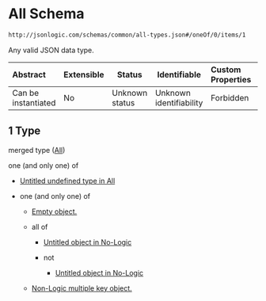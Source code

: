 # All Schema

```txt
http://jsonlogic.com/schemas/common/all-types.json#/oneOf/0/items/1
```

Any valid JSON data type.


| Abstract            | Extensible | Status         | Identifiable            | Custom Properties | Additional Properties | Access Restrictions | Defined In                                           |
| :------------------ | ---------- | -------------- | ----------------------- | :---------------- | --------------------- | ------------------- | ---------------------------------------------------- |
| Can be instantiated | No         | Unknown status | Unknown identifiability | Forbidden         | Allowed               | none                | [var.json\*](common/var.json "open original schema") |

## 1 Type

merged type ([All](var-oneof-0-items-all.md))

one (and only one) of

-   [Untitled undefined type in All](all-types-oneof-0.md "check type definition")
-   one (and only one) of

    -   [Empty object.](no-logic-object-oneof-empty-object.md "check type definition")
    -   all of

        -   [Untitled object in No-Logic](no-logic-object-oneof-non-logic-single-key-object-allof-0.md "check type definition")
        -   not

            -   [Untitled object in No-Logic](no-logic-object-oneof-non-logic-single-key-object-allof-1-not.md "check type definition")
    -   [Non-Logic multiple key object.](no-logic-object-oneof-non-logic-multiple-key-object.md "check type definition")
